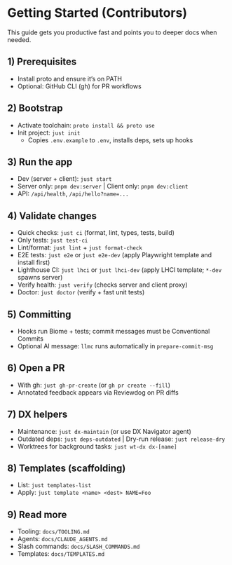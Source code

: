 # Getting Started (Contributors)

This guide gets you productive fast and points you to deeper docs when needed.

## 1) Prerequisites

- Install proto and ensure it’s on PATH
- Optional: GitHub CLI (gh) for PR workflows

## 2) Bootstrap

- Activate toolchain: `proto install && proto use`
- Init project: `just init`
  - Copies `.env.example` to `.env`, installs deps, sets up hooks

## 3) Run the app

- Dev (server + client): `just start`
- Server only: `pnpm dev:server` | Client only: `pnpm dev:client`
- API: `/api/health`, `/api/hello?name=...`

## 4) Validate changes

- Quick checks: `just ci` (format, lint, types, tests, build)
- Only tests: `just test-ci`
- Lint/format: `just lint` + `just format-check`
- E2E tests: `just e2e` or `just e2e-dev` (apply Playwright template and install first)
- Lighthouse CI: `just lhci` or `just lhci-dev` (apply LHCI template; `*-dev` spawns server)
- Verify health: `just verify` (checks server and client proxy)
- Doctor: `just doctor` (verify + fast unit tests)

## 5) Committing

- Hooks run Biome + tests; commit messages must be Conventional Commits
- Optional AI message: `llmc` runs automatically in `prepare-commit-msg`

## 6) Open a PR

- With gh: `just gh-pr-create` (or `gh pr create --fill`)
- Annotated feedback appears via Reviewdog on PR diffs

## 7) DX helpers

- Maintenance: `just dx-maintain` (or use DX Navigator agent)
- Outdated deps: `just deps-outdated` | Dry-run release: `just release-dry`
- Worktrees for background tasks: `just wt-dx dx-[name]`

## 8) Templates (scaffolding)

- List: `just templates-list`
- Apply: `just template <name> <dest> NAME=Foo`

## 9) Read more

- Tooling: `docs/TOOLING.md`
- Agents: `docs/CLAUDE_AGENTS.md`
- Slash commands: `docs/SLASH_COMMANDS.md`
- Templates: `docs/TEMPLATES.md`
